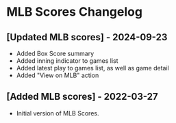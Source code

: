 # MLB Scores Changelog

## [Updated MLB scores] - 2024-09-23 
- Added Box Score summary
- Added inning indicator to games list
- Added latest play to  games list, as well as game detail
- Added "View on MLB" action

## [Added MLB scores] - 2022-03-27
- Initial version of MLB Scores.